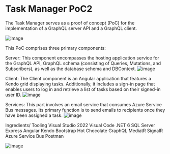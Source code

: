 # Task Manager PoC2
The Task Manager serves as a proof of concept (PoC) for the implementation of a GraphQL server API and a GraphQL client. 

![image](https://github.com/SaleemNashawaty/TaskManager-POC2/assets/32152547/da9266dd-7a13-42ea-a7a3-bdb558368fe7)


This PoC comprises three primary components:

Server: This component encompasses the hosting application service for the GraphQL API, GraphQL schema (consisting of Queries, Mutations, and Subscribers), as well as the database schema and DBContext.
![image](https://github.com/SaleemNashawaty/TaskManager-POC2/assets/32152547/eca383bd-4477-4b79-97a8-9b8a5c8ef775)

Client: The Client component is an Angular application that features a Kendo grid displaying tasks. Additionally, it includes a sign-in page that enables users to log in and retrieve a list of tasks based on their signed-in user ID.
![image](https://github.com/SaleemNashawaty/TaskManager-POC2/assets/32152547/5c92382b-821d-4bef-bfaa-e991be9a316c)



Services: This part involves an email service that consumes Azure Service Bus messages. Its primary function is to send emails to recipients once they have been assigned a task.
![image](https://github.com/SaleemNashawaty/TaskManager-POC2/assets/32152547/4e032005-78b1-4368-97e7-e29ea123b3bc)


Ingredients/ Tooling
Visual Studio 2022
Visual Code
.NET 6
SQL Server Express
Angular
Kendo
Bootstrap
Hot Chocolate
GraphQL
MediatR
SignalR
Azure Service Bus
Postman


![image](https://github.com/SaleemNashawaty/TaskManager-POC2/assets/32152547/d7a79da0-a1b5-4ce2-811d-82b87bd5fb6f)




